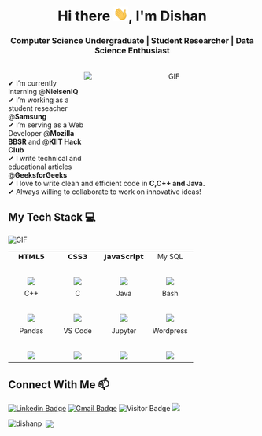 <h1 align="center">Hi there <img src="https://raw.githubusercontent.com/ABSphreak/ABSphreak/master/gifs/Hi.gif" width="30px">, I'm Dishan</h1>
<h3 align="center">Computer Science Undergraduate | Student Researcher | Data Science Enthusiast</h3>
<p align="center">
<br>
<img align="right" alt="GIF" src="https://rishavanand.github.io/static/images/greetings.gif?raw=true" width="350" height="200" />



✔ I’m currently interning @**NielsenIQ** <br>
✔ I’m working as a student reseacher @**Samsung** <br>
✔ I’m serving as a Web Developer @**Mozilla BBSR** and  @**KIIT Hack Club** <br>
✔ I write technical and educational articles @**GeeksforGeeks** <br>
✔ I love to write clean and efficient code in **C,C++ and Java.** <br>
✔ Always willing to collaborate to work on innovative ideas! <br>




## My Tech Stack 💻

<table>
  <tbody>
    <tr valign="top">
    <img  alt="GIF" src="https://github.com/demartini/demartini/blob/master/code.gif"?raw=true" width="350" height="240" />
      <td width="25%" align="center">
        <span>𝗛𝗧𝗠𝗟𝟱</span><br><br><br>
        <img height="64px" src="https://cdn.svgporn.com/logos/html-5.svg">
      </td>
      <td width="25%" align="center">
        <span>𝗖𝗦𝗦𝟯</span><br><br><br>
        <img height="64px" src="https://cdn.svgporn.com/logos/css-3.svg">
      </td>
      <td width="25%" align="center">
        <span>𝗝𝗮𝘃𝗮𝗦𝗰𝗿𝗶𝗽𝘁</span><br><br><br>
        <img height="64px" src="https://cdn.svgporn.com/logos/javascript.svg">
      </td>
      <td width="25%" align="center">
        <span>My SQL</span><br><br><br>
        <img height="64px" src="https://cdn.svgporn.com/logos/mysql.svg">
      </td>
    </tr>
    <tr valign="top">
      <td width="25%" align="center">
        <span>C++</span><br><br><br>
        <img height="64px" src="https://cdn.svgporn.com/logos/c-plusplus.svg">
      </td>
      <td width="25%" align="center">
        <span>C</span><br><br><br>
        <img height="64px" src="https://www.mycplus.com/mycplus/wp-content/uploads/2020/10/c.png">
      </td>
      <td width="25%" align="center">
        <span>Java</span><br><br><br>
        <img height="64px" src="https://cdn.svgporn.com/logos/java.svg">
      </td>
      <td width="25%" align="center">
        <span>Bash</span><br><br><br>
        <img height="64px" src="https://cdn.svgporn.com/logos/bash-icon.svg">
      </td>
    </tr>
    <tr valign="top">
       <td width="25%" align="center">
        <span>Pandas</span><br><br><br>
        <img height="64px" src="https://pandas.pydata.org/static/img/pandas_white.svg">
      </td>
      <td width="25%" align="center">
        <span>VS Code</span><br><br><br>
        <img height="64px" src="https://cdn.svgporn.com/logos/visual-studio-code.svg">
      </td>
      <td width="25%" align="center">
        <span>Jupyter</span><br><br><br>
        <img height="64px" src="https://cdn.svgporn.com/logos/jupyter.svg">
      </td>
      <td width="25%" align="center">
        <span>Wordpress</span><br><br><br>
        <img height="64px" src="https://cdn.svgporn.com/logos/wordpress-icon.svg">
      </td>
    </tr>
  </tbody>
</table>

## Connect With Me 📫
[![Linkedin Badge](https://img.shields.io/badge/-dishanp-blue?style=flat-square&logo=Linkedin&logoColor=white&link=https://www.linkedin.com/in/dishanp/)](https://www.linkedin.com/in/dishanp/)
[![Gmail Badge](https://img.shields.io/badge/-dishan.purkayastha@gmail.com-c14438?style=flat-square&logo=Gmail&logoColor=white&link=mailto:dishan.purkayastha@gmail.com)](mailto:dishan.purkayastha@gmail.com)
![Visitor Badge](https://visitor-badge.laobi.icu/badge?page_id=dishanp.dishanp)
<a target="_blank" href="https://dishanp.github.io/MyPortfolio_/"><img src="https://img.shields.io/badge/-WEB-FF4088?style=for-the-badge&logo=Hugo&logoColor=white"></img></a>

  <p align="center">
 <p>
 <img align="left" src="https://github-readme-stats.vercel.app/api/top-langs?username=dishanp&show_icons=true&locale=en&layout=compact" alt="dishanp" />
 </p>
<p>
&nbsp;
<img align="center" src="https://github-readme-stats.vercel.app/api?username=dishanp&show_icons=true&locale=en"  width="410" />
</p></p>



